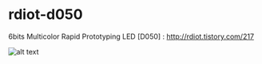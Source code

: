 # rdiot-d050
6bits Multicolor Rapid Prototyping LED [D050] : http://rdiot.tistory.com/217

![alt text](http://cfile9.uf.tistory.com/image/242E863E57E26B10036727)
